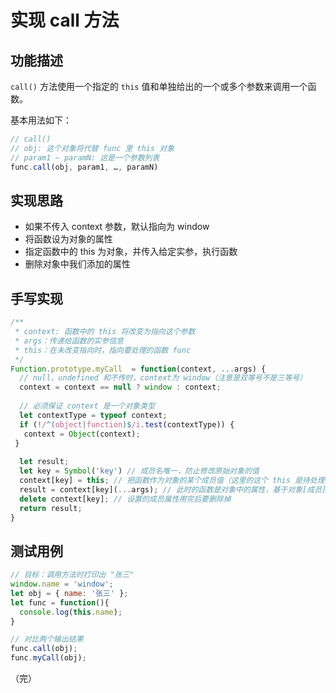 # 实现 call 方法

## 功能描述
   
`call()` 方法使用一个指定的 `this` 值和单独给出的一个或多个参数来调用一个函数。

基本用法如下：

```javascript
// call()
// obj: 这个对象将代替 func 里 this 对象
// param1 ~ paramN: 这是一个参数列表
func.call(obj, param1, …, paramN)
```

## 实现思路

* 如果不传入 context 参数，默认指向为 window
* 将函数设为对象的属性
* 指定函数中的 this 为对象，并传入给定实参，执行函数
* 删除对象中我们添加的属性

## 手写实现

```javascript
/**
 * context: 函数中的 this 将改变为指向这个参数
 * args：传递给函数的实参信息
 * this：在未改变指向时，指向要处理的函数 func
 */
Function.prototype.myCall  = function(context, ...args) {
  // null、undefined 和不传时，context为 window（注意是双等号不是三等号）
  context = context == null ? window : context;
  
  // 必须保证 context 是一个对象类型
  let contextType = typeof context;
  if (!/^(object|function)$/i.test(contextType)) {
   context = Object(context);
 }
  
  let result;
  let key = Symbol('key') // 成员名唯一，防止修改原始对象的值
  context[key] = this; // 把函数作为对象的某个成员值（这里的这个 this 是待处理函数 func）
  result = context[key](...args); // 此时的函数是对象中的属性，基于对象[成员]的方式执行函数，函数中的 this 指向就是对象
  delete context[key]; // 设置的成员属性用完后要删除掉
  return result;
}
```

## 测试用例

```javascript
// 目标：调用方法时打印出 "张三"
window.name = 'window';
let obj = { name: '张三' };
let func = function(){
  console.log(this.name);
}

// 对比两个输出结果
func.call(obj);
func.myCall(obj);
```

（完）
